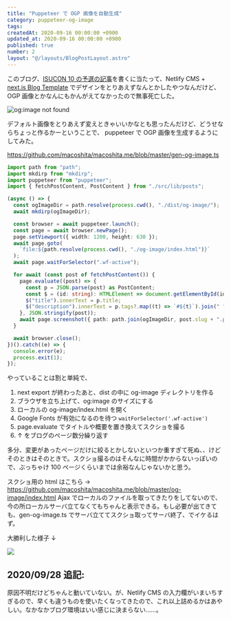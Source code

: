 ```yaml
---
title: "Puppeteer で OGP 画像を自動生成"
category: puppeteer-og-image
tags:
createdAt: 2020-09-16 00:00:00 +0900
updated_at: 2020-09-16 00:00:00 +0900
published: true
number: 2
layout: "@/layouts/BlogPostLayout.astro"
---
```


このブログ、[ISUCON 10 の予選の記事](https://macoshita.me/posts/isucon10-qualifier)を書くに当たって、Netlify CMS + [next.js Blog Template](https://github.com/wutali/nextjs-netlify-blog-template) でデザインをとりあえずなんとかしたやつなんだけど、OGP 画像とかなんにもかんがえてなかったので無事死亡した。

![og:image not found](/images/screenshot-2020-09-16-18.31.16.png)

デフォルト画像をとりあえず変えときゃいいかなとも思ったんだけど、どうせならちょっと作るかーということで、 puppeteer で OGP 画像を生成するようにしてみた。

<https://github.com/macoshita/macoshita.me/blob/master/gen-og-image.ts>

```typescript
import path from "path";
import mkdirp from "mkdirp";
import puppeteer from "puppeteer";
import { fetchPostContent, PostContent } from "./src/lib/posts";

(async () => {
  const ogImageDir = path.resolve(process.cwd(), "./dist/og-image/");
  await mkdirp(ogImageDir);

  const browser = await puppeteer.launch();
  const page = await browser.newPage();
  page.setViewport({ width: 1200, height: 630 });
  await page.goto(
    `file:${path.resolve(process.cwd(), "./og-image/index.html")}`
  );
  await page.waitForSelector(".wf-active");

  for await (const post of fetchPostContent()) {
    page.evaluate((post) => {
      const p = JSON.parse(post) as PostContent;
      const $ = (id: string): HTMLElement => document.getElementById(id)!;
      $("title").innerText = p.title;
      $("description").innerText = p.tags?.map((t) => `#${t}`).join(" ") ?? "";
    }, JSON.stringify(post));
    await page.screenshot({ path: path.join(ogImageDir, post.slug + ".png") });
  }

  await browser.close();
})().catch((e) => {
  console.error(e);
  process.exit(1);
});
```

やっていることは割と単純で、

1. next export が終わったあと、dist の中に og-image ディレクトリを作る
2. ブラウザを立ち上げて、og:image のサイズにする
3. ローカルの og-image/index.html を開く
4. Google Fonts が有効になるのを待つ `waitForSelector('.wf-active')`
5. page.evaluate でタイトルや概要を置き換えてスクショを撮る
6. ↑ をブログのページ数分繰り返す

多分、変更があったページだけに絞るとかしないといつか重すぎて死ぬ、、けどそのときはそのときで。スクショ撮るのはそんなに時間がかからないっぽいので、ぶっちゃけ 100 ページくらいまでは余裕なんじゃないかと思う。

スクショ用の html はこちら → <https://github.com/macoshita/macoshita.me/blob/master/og-image/index.html>
Ajax でローカルのファイルを取ってきたりをしてないので、今の所ローカルサーバ立てなくてもちゃんと表示できる。もし必要が出てきても、gen-og-image.ts でサーバ立ててスクショ取ってサーバ終了、でイケるはず。

大勝利した様子 ↓

![](/images/screenshot-2020-09-16-18.57.22.png)

## 2020/09/28 追記:

原因不明だけどちゃんと動いていない。が、Netlify CMS の入力欄がいまいちすぎるので、早くも違うものを使いたくなってきたので、これ以上詰めるかはあやしい。なかなかブログ環境はいい感じに決まらない……。
